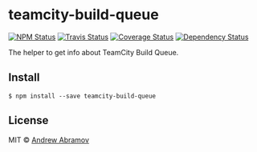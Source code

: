 teamcity-build-queue
====================

[![NPM Status][npm-img]][npm]
[![Travis Status][test-img]][travis]
[![Coverage Status][coverage-img]][coveralls]
[![Dependency Status][dependency-img]][david]

[npm]:            https://www.npmjs.org/package/teamcity-build-queue
[npm-img]:        https://img.shields.io/npm/v/teamcity-build-queue.svg

[travis]:         https://travis-ci.org/blond/teamcity-build-queue
[test-img]:       https://img.shields.io/travis/blond/teamcity-build-queue.svg?label=tests

[coveralls]:      https://coveralls.io/r/blond/teamcity-build-queue
[coverage-img]:   https://img.shields.io/coveralls/blond/teamcity-build-queue.svg

[david]:          https://david-dm.org/blond/teamcity-build-queue
[dependency-img]: http://img.shields.io/david/blond/teamcity-build-queue.svg

The helper to get info about TeamCity Build Queue.

Install
-------

```
$ npm install --save teamcity-build-queue
```

License
-------

MIT © [Andrew Abramov](https://github.com/blond)
